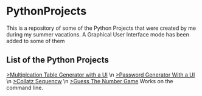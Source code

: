# PythonProjects
This is a repository of some of the Python Projects that were created by me during my summer vacations.
A Graphical User Interface mode has been added to some of them


## List of the Python Projects
[>Multiplcation Table Generator with a UI](https://github.com/soham-mg/PythonProjects/blob/main/MultiplicationTableGeneratorWithGUI) \n
[>Password Generator With a UI](https://github.com/soham-mg/PythonProjects/blob/main/PasswordGeneratorWithGUI) \n
[>Collatz Sequencw](https://github.com/soham-mg/PythonProjects/blob/main/CollatzSequence.py) \n
[>Guess The Number Game](https://github.com/soham-mg/PythonProjects/blob/main/GuessTheNumberGame.py) Works on the command line.
